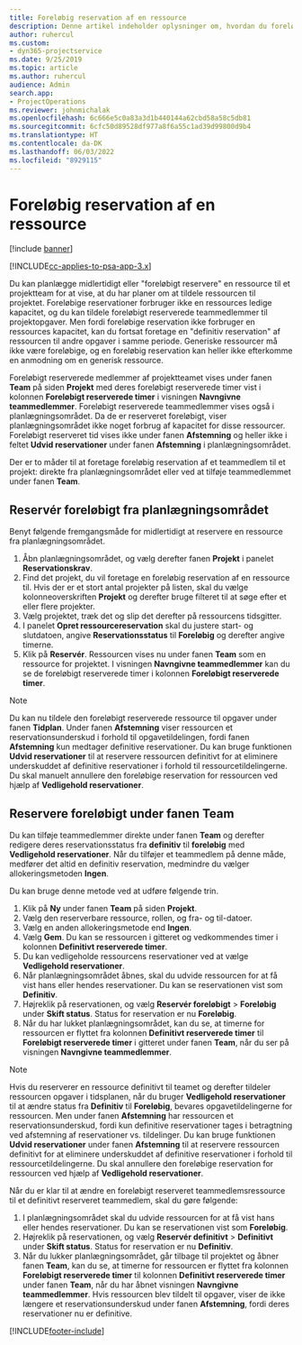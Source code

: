 ```yaml
---
title: Foreløbig reservation af en ressource
description: Denne artikel indeholder oplysninger om, hvordan du foreløbigt planlægger eller foreløbigt reserverer projektteammedlemmer.
author: ruhercul
ms.custom:
- dyn365-projectservice
ms.date: 9/25/2019
ms.topic: article
ms.author: ruhercul
audience: Admin
search.app:
- ProjectOperations
ms.reviewer: johnmichalak
ms.openlocfilehash: 6c666e5c0a83a3d1b440144a62cbd58a58c5db81
ms.sourcegitcommit: 6cfc50d89528df977a8f6a55c1ad39d99800d9b4
ms.translationtype: HT
ms.contentlocale: da-DK
ms.lasthandoff: 06/03/2022
ms.locfileid: "8929115"
---
```

# <a name="soft-book-a-resource"></a>Foreløbig reservation af en ressource

[!include [banner](../includes/psa-now-project-operations.md)]

[!INCLUDE[cc-applies-to-psa-app-3.x](../includes/cc-applies-to-psa-app-3x.md)]

Du kan planlægge midlertidigt eller "foreløbigt reservere" en ressource til et projektteam for at vise, at du har planer om at tildele ressourcen til projektet. Foreløbige reservationer forbruger ikke en ressources ledige kapacitet, og du kan tildele foreløbigt reserverede teammedlemmer til projektopgaver. Men fordi foreløbige reservation ikke forbruger en ressources kapacitet, kan du fortsat foretage en "definitiv reservation" af ressourcen til andre opgaver i samme periode. Generiske ressourcer må ikke være foreløbige, og en foreløbig reservation kan heller ikke efterkomme en anmodning om en generisk ressource.

Foreløbigt reserverede medlemmer af projektteamet vises under fanen **Team** på siden **Projekt** med deres foreløbigt reserverede timer vist i kolonnen **Foreløbigt reserverede timer** i visningen **Navngivne teammedlemmer**. Foreløbigt reserverede teammedlemmer vises også i planlægningsområdet. Da de er reserveret foreløbigt, viser planlægningsområdet ikke noget forbrug af kapacitet for disse ressourcer. Foreløbigt reserveret tid vises ikke under fanen **Afstemning** og heller ikke i feltet **Udvid reservationer** under fanen **Afstemning** i planlægningsområdet. 

Der er to måder til at foretage foreløbig reservation af et teammedlem til et projekt: direkte fra planlægningsområdet eller ved at tilføje teammedlemmet under fanen **Team**. 

## <a name="soft-book-from-the-schedule-board"></a>Reservér foreløbigt fra planlægningsområdet
Benyt følgende fremgangsmåde for midlertidigt at reservere en ressource fra planlægningsområdet. 

1. Åbn planlægningsområdet, og vælg derefter fanen **Projekt** i panelet **Reservationskrav**.
2. Find det projekt, du vil foretage en foreløbig reservation af en ressource til. Hvis der er et stort antal projekter på listen, skal du vælge kolonneoverskriften **Projekt** og derefter bruge filteret til at søge efter et eller flere projekter.
3. Vælg projektet, træk det og slip det derefter på ressourcens tidsgitter.
5. I panelet **Opret ressourcereservation** skal du justere start- og slutdatoen, angive **Reservationsstatus** til **Foreløbig** og derefter angive timerne. 
6. Klik på **Reservér**. Ressourcen vises nu under fanen **Team** som en ressource for projektet. I visningen **Navngivne teammedlemmer** kan du se de foreløbigt reserverede timer i kolonnen **Foreløbigt reserverede timer**.

> [!NOTE]
> Du kan nu tildele den foreløbigt reserverede ressource til opgaver under fanen **Tidplan**. Under fanen **Afstemning** viser ressourcen et reservationsunderskud i forhold til opgavetildelingen, fordi fanen **Afstemning** kun medtager definitive reservationer. Du kan bruge funktionen **Udvid reservationer** til at reservere ressourcen definitivt for at eliminere underskuddet af definitive reservationer i forhold til ressourcetildelingerne. Du skal manuelt annullere den foreløbige reservation for ressourcen ved hjælp af **Vedligehold reservationer**.

## <a name="soft-book-on-the-team-tab"></a>Reservere foreløbigt under fanen Team

Du kan tilføje teammedlemmer direkte under fanen **Team** og derefter redigere deres reservationsstatus fra **definitiv** til **foreløbig** med **Vedligehold reservationer**. Når du tilføjer et teammedlem på denne måde, medfører det altid en definitiv reservation, medmindre du vælger allokeringsmetoden **Ingen**.

Du kan bruge denne metode ved at udføre følgende trin.

1. Klik på **Ny** under fanen **Team** på siden **Projekt**.
2. Vælg den reserverbare ressource, rollen, og fra- og til-datoer.
3. Vælg en anden allokeringsmetode end **Ingen**.
4. Vælg **Gem**. Du kan se ressourcen i gitteret og vedkommendes timer i kolonnen **Definitivt reserverede timer**.
5. Du kan vedligeholde ressourcens reservationer ved at vælge **Vedligehold reservationer**.
6. Når planlægningsområdet åbnes, skal du udvide ressourcen for at få vist hans eller hendes reservationer. Du kan se reservationen vist som **Definitiv**.
7. Højreklik på reservationen, og vælg **Reservér foreløbigt** \> **Foreløbig** under **Skift status**. Status for reservation er nu **Foreløbig**.
8. Når du har lukket planlægningsområdet, kan du se, at timerne for ressourcen er flyttet fra kolonnen **Definitivt reserverede timer** til **Foreløbigt reserverede timer** i gitteret under fanen **Team**, når du ser på visningen **Navngivne teammedlemmer**.

> [!NOTE]
> Hvis du reserverer en ressource definitivt til teamet og derefter tildeler ressourcen opgaver i tidsplanen, når du bruger **Vedligehold reservationer** til at ændre status fra **Definitiv** til **Foreløbig**, bevares opgavetildelingerne for ressourcen. Men under fanen **Afstemning** har ressourcen et reservationsunderskud, fordi kun definitive reservationer tages i betragtning ved afstemning af reservationer vs. tildelinger. Du kan bruge funktionen **Udvid reservationer** under fanen **Afstemning** til at reservere ressourcen definitivt for at eliminere underskuddet af definitive reservationer i forhold til ressourcetildelingerne. Du skal annullere den foreløbige reservation for ressourcen ved hjælp af **Vedligehold reservationer**.

Når du er klar til at ændre en foreløbigt reserveret teammedlemsressource til et definitivt reserveret teammedlem, skal du gøre følgende:

1. I planlægningsområdet skal du udvide ressourcen for at få vist hans eller hendes reservationer. Du kan se reservationen vist som **Foreløbig**.
2. Højreklik på reservationen, og vælg **Reservér definitivt** \> **Definitivt** under **Skift status**. Status for reservation er nu **Definitiv**.
3. Når du lukker planlægningsområdet, går tilbage til projektet og åbner fanen **Team**, kan du se, at timerne for ressourcen er flyttet fra kolonnen **Foreløbigt reserverede timer** til kolonnen **Definitivt reserverede timer** under fanen **Team**, når du har åbnet visningen **Navngivne teammedlemmer**. Hvis ressourcen blev tildelt til opgaver, viser de ikke længere et reservationsunderskud under fanen **Afstemning**, fordi deres reservationer nu er definitive.



[!INCLUDE[footer-include](../includes/footer-banner.md)]
